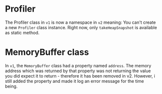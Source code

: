 # Profiler

The Profiler class in `v1` is now a namespace in `v2` meaning: You can't create a new `Profiler` class instance. Right now, only `takeHeapSnapshot` is available as static method.

# MemoryBuffer class

In `v1`, the `MemoryBuffer` class had a property named `address`. The memory address which was returned by that property was not returning the value you did expect it to return - therefore it has been removed in v2. However, i still added the property and made it log an error message for the time being.

